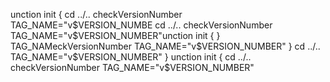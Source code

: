unction init {
  cd ../..
  checkVersionNumber
  TAG_NAME="v$VERSION_NUMBE
  cd ../..
  checkVersionNumber
  TAG_NAME="v$VERSION_NUMBER"unction init {
}
  TAG_NAMeckVersionNumber
  TAG_NAME="v$VERSION_NUMBER"
}
  cd ../..
  TAG_NAME="v$VERSION_NUMBER"
}
unction init {
  cd ../..
  checkVersionNumber
  TAG_NAME="v$VERSION_NUMBER"

